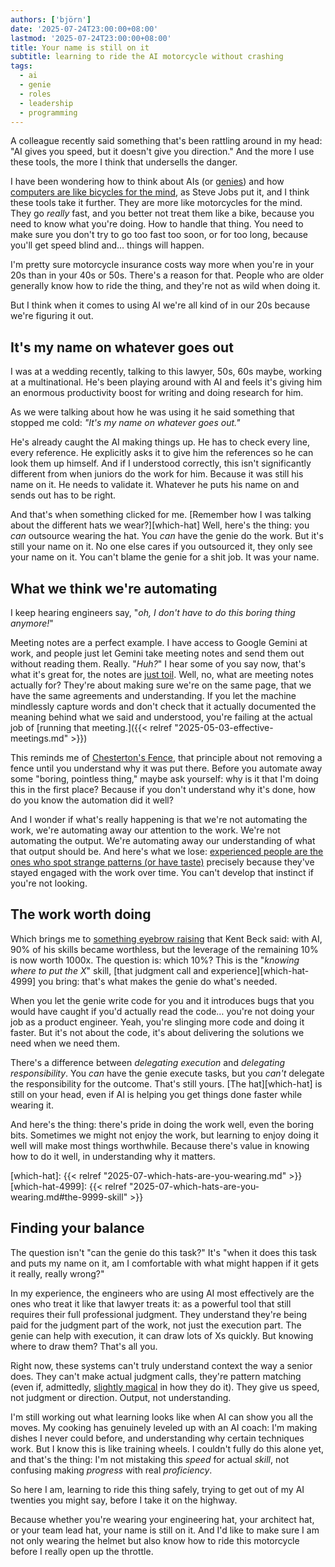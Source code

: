 ```yaml
---
authors: ['björn']
date: '2025-07-24T23:00:00+08:00'
lastmod: '2025-07-24T23:00:00+08:00'
title: Your name is still on it
subtitle: learning to ride the AI motorcycle without crashing
tags:
  - ai
  - genie
  - roles
  - leadership
  - programming
---
```

A colleague recently said something that's been rattling around in my head: "AI gives you speed, but it doesn't give you direction." And the more I use these tools, the more I think that undersells the danger.

I have been wondering how to think about AIs (or [genies](https://newsletter.pragmaticengineer.com/p/tdd-ai-agents-and-coding-with-kent)) and how [computers are like bicycles for the mind](https://medium.learningbyshipping.com/bicycle-121262546097), as Steve Jobs put it, and I think these tools take it further. They are more like motorcycles for the mind. They go _really_ fast, and you better not treat them like a bike, because you need to know what you're doing. How to handle that thing. You need to make sure you don't try to go too fast too soon, or for too long, because you'll get speed blind and… things will happen.

I'm pretty sure motorcycle insurance costs way more when you're in your 20s than in your 40s or 50s. There's a reason for that. People who are older generally know how to ride the thing, and they're not as wild when doing it.

But I think when it comes to using AI we're all kind of in our 20s because we're figuring it out.

## It's my name on whatever goes out

I was at a wedding recently, talking to this lawyer, 50s, 60s maybe, working at a multinational. He's been playing around with AI and feels it's giving him an enormous productivity boost for writing and doing research for him.

As we were talking about how he was using it he said something that stopped me cold: _"It's my name on whatever goes out."_

He's already caught the AI making things up. He has to check every line, every reference. He explicitly asks it to give him the references so he can look them up himself. And if I understood correctly, this isn't significantly different from when juniors do the work for him. Because it was still his name on it. He needs to validate it. Whatever he puts his name on and sends out has to be right.

And that's when something clicked for me. [Remember how I was talking about the different hats we wear?][which-hat] Well, here's the thing: you _can_ outsource wearing the hat. You _can_ have the genie do the work. But it's still your name on it. No one else cares if you outsourced it, they only see your name on it. You can't blame the genie for a shit job. It was your name.

## What we think we're automating

I keep hearing engineers say, "_oh, I don't have to do this boring thing anymore!_"

Meeting notes are a perfect example. I have access to Google Gemini at work, and people just let Gemini take meeting notes and send them out without reading them. Really. "_Huh?_" I hear some of you say now, that's what it's great for, the notes are [just toil](https://sre.google/sre-book/eliminating-toil/). Well, no, what are meeting notes actually for? They're about making sure we're on the same page, that we have the same agreements and understanding. If you let the machine mindlessly capture words and don't check that it actually documented the meaning behind what we said and understood, you're failing at the actual job of [running that meeting.]({{< relref "2025-05-03-effective-meetings.md" >}})

This reminds me of [Chesterton's Fence](https://fs.blog/chestertons-fence/), that principle about not removing a fence until you understand why it was put there. Before you automate away some "boring, pointless thing," maybe ask yourself: why is it that I'm doing this in the first place? Because if you don't understand why it's done, how do you know the automation did it well?

And I wonder if what's really happening is that we're not automating the work, we're automating away our attention to the work. We're not automating the output. We're automating away our understanding of what that output should be. And here's what we lose: [experienced people are the ones who spot strange patterns (or have taste)](https://www.benkuhn.net/impact/) precisely because they've stayed engaged with the work over time. You can't develop that instinct if you're not looking.

## The work worth doing

Which brings me to [something eyebrow raising](https://tidyfirst.substack.com/p/90-of-my-skills-are-now-worth-0) that Kent Beck said: with AI, 90% of his skills became worthless, but the leverage of the remaining 10% is now worth 1000x. The question is: which 10%? This is the "_knowing where to put the X_" skill, [that judgment call and experience][which-hat-4999] you bring: that's what makes the genie do what's needed.

When you let the genie write code for you and it introduces bugs that you would have caught if you'd actually read the code… you're not doing your job as a product engineer. Yeah, you're slinging more code and doing it faster. But it's not about the code, it's about delivering the solutions we need when we need them.

There's a difference between _delegating execution_ and _delegating responsibility_. You _can_ have the genie execute tasks, but you _can't_ delegate the responsibility for the outcome. That's still yours. [The hat][which-hat] is still on your head, even if AI is helping you get things done faster while wearing it.

And here's the thing: there's pride in doing the work well, even the boring bits. Sometimes we might not enjoy the work, but learning to enjoy doing it well will make most things worthwhile. Because there's value in knowing how to do it well, in understanding why it matters.

[which-hat]: {{< relref "2025-07-which-hats-are-you-wearing.md" >}}
[which-hat-4999]: {{< relref "2025-07-which-hats-are-you-wearing.md#the-9999-skill" >}}

## Finding your balance

The question isn't "can the genie do this task?" It's "when it does this task and puts my name on it, am I comfortable with what might happen if it gets it really, really wrong?"

In my experience, the engineers who are using AI most effectively are the ones who treat it like that lawyer treats it: as a powerful tool that still requires their full professional judgment. They understand they're being paid for the judgment part of the work, not just the execution part. The genie can help with execution, it can draw lots of Xs quickly. But knowing where to draw them? That's all you.

Right now, these systems can't truly understand context the way a senior does. They can't make actual judgment calls, they're pattern matching (even if, admittedly, [slightly magical](https://en.wikipedia.org/wiki/Clarke%27s_three_laws) in how they do it). They give us speed, not judgment or direction. Output, not understanding.

I'm still working out what learning looks like when AI can show you all the moves. My cooking has genuinely leveled up with an AI coach: I'm making dishes I never could before, and understanding why certain techniques work. But I know this is like training wheels. I couldn't fully do this alone yet, and that's the thing: I'm not mistaking this _speed_ for actual _skill_, not confusing making _progress_ with real _proficiency_.

So here I am, learning to ride this thing safely, trying to get out of my AI twenties you might say, before I take it on the highway.

Because whether you're wearing your engineering hat, your architect hat, or your team lead hat, your name is still on it. And I'd like to make sure I am not only wearing the helmet but also know how to ride this motorcycle before I really open up the throttle.
